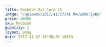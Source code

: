 ```yaml
---
title: Macbook Air Core i5
image: "/uploads/2017/11/27/AI MACBOOK.jpeg"
price: 48000
sku: Macbook
quantity: 1
layout: page
date: 2017-11-27 16:38:33 +0000
---
```

